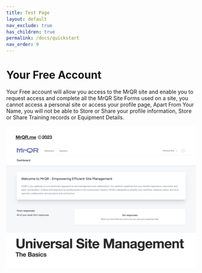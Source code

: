 ```yaml
---
title: Test Page
layout: default
nav_exclude: true
has_children: true
permalink: /docs/quickstart
nav_order: 9
---
```

# **Your Free Account**
Your Free account will allow you access to the MrQR site and enable you to request access and complete all the MrQR Site Forms used on a site, you cannot access a personal site or access  your profile page, Apart From Your Name, you will not be able to Store or Share your profile information, Store or Share Training records or Equipment Details.

![The Basics](/assets/images/MrQR%20-%20The%20Basics_Page_01.png "the basics")
